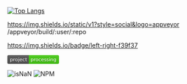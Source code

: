 [![Top Langs](https://github-readme-stats.vercel.app/api/top-langs/?username=cheepion&show_icons=true&theme=buefy)](https://github.com/anuraghazra/github-readme-stats)

https://img.shields.io/static/v1?style=social&logo=appveyor
/appveyor/build/:user/:repo

https://img.shields.io/badge/left-right-f39f37


<svg xmlns="http://www.w3.org/2000/svg" xmlns:xlink="http://www.w3.org/1999/xlink" width="118" height="20" role="img" aria-label="project: processing"><title>project: processing</title><linearGradient id="s" x2="0" y2="100%"><stop offset="0" stop-color="#bbb" stop-opacity=".1"/><stop offset="1" stop-opacity=".1"/></linearGradient><clipPath id="r"><rect width="118" height="20" rx="3" fill="#fff"/></clipPath><g clip-path="url(#r)"><rect width="49" height="20" fill="#555"/><rect x="49" width="69" height="20" fill="#4c1"/><rect width="118" height="20" fill="url(#s)"/></g><g fill="#fff" text-anchor="middle" font-family="Verdana,Geneva,DejaVu Sans,sans-serif" text-rendering="geometricPrecision" font-size="110"><text aria-hidden="true" x="255" y="150" fill="#010101" fill-opacity=".3" transform="scale(.1)" textLength="390">project</text><text x="255" y="140" transform="scale(.1)" fill="#fff" textLength="390">project</text><text aria-hidden="true" x="825" y="150" fill="#010101" fill-opacity=".3" transform="scale(.1)" textLength="590">processing</text><text x="825" y="140" transform="scale(.1)" fill="#fff" textLength="590">processing</text></g></svg>




<img alt="isNaN" src="https://raster.shields.io/badge/project-processing-brightgreen+-blue.svg">

<img alt="NPM" src="https://raster.shields.io/badge/Maven-3.1+-red.svg">
